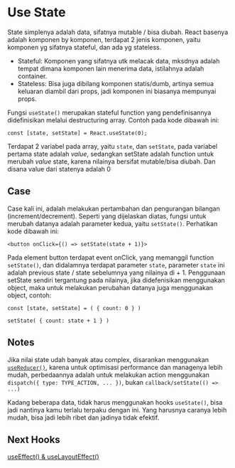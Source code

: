 # Use State

State simplenya adalah data, sifatnya mutable / bisa diubah. React basenya adalah komponen by komponen, terdapat 2 jenis komponen, yaitu komponen yg sifatnya stateful, dan ada yg stateless.
- Stateful: Komponen yang sifatnya utk melacak data, mksdnya adalah tempat dimana komponen lain menerima data, istilahnya adalah container.
- Stateless: Bisa juga dibilang komponen statis/dumb, artinya semua keluaran diambil dari props, jadi komponen ini biasanya mempunyai props.

Fungsi `useState()` merupakan stateful function yang pendefinisannya didefinisikan melalui destructuring array. Contoh pada kode dibawah ini:
```tsx
const [state, setState] = React.useState(0);
```

Terdapat 2 variabel pada array, yaitu `state`, dan `setState`, pada variabel pertama state adalah *value*, sedangkan setState adalah function untuk merubah *value* state, karena nilainya bersifat mutable/bisa diubah. Dan disana value dari statenya adalah 0

## Case
Case kali ini, adalah melakukan pertambahan dan pengurangan bilangan (increment/decrement). Seperti yang dijelaskan diatas, fungsi untuk merubah datanya adalah parameter kedua, yaitu `setState()`. Perhatikan kode dibawah ini:
```tsx
<button onClick={() => setState(state + 1)}>
``` 
Pada element button terdapat event onClick, yang memanggil function `setState()`, dan didalamnya terdapat parameter `state`, parameter `state` ini adalah previous state / state sebelumnya yang nilainya di + 1. Penggunaan setState sendiri tergantung pada nilainya, jika didefenisikan menggunakan object, maka untuk melakukan perubahan datanya juga menggunakan object, contoh:
```tsx
const [state, setState] = ( { count: 0 } )

setState( { count: state + 1 } )
```

## Notes
Jika nilai state udah banyak atau complex, disarankan menggunakan [`useReducer()`](https://reactjs.org/docs/hooks-reference.html#usereducer), karena untuk optimisasi performance dan managenya lebih mudah, perbedaannya adalah untuk melakukan action menggunakan `dispatch({ type: TYPE_ACTION, ... })`, bukan `callback/setState(() => ...)`

Kadang beberapa data, tidak harus menggunakan hooks `useState()`, bisa jadi nantinya kamu terlalu terpaku dengan ini. Yang harusnya caranya lebih mudah, bisa jadi lebih ribet dan jadinya tidak efektif. 

## Next Hooks
[useEffect() & useLayoutEffect()](https://github.com/natserract/react-hooks-deepdive/tree/main/src/app/useEffectnLayout)

